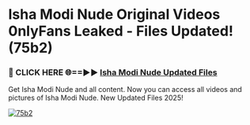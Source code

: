 # Isha Modi Nude Original Videos 0nlyFans Leaked - Files Updated! (75b2)

<h3>🔴 CLICK HERE 🌐==►► <a href="https://tinyurl.com/5h6xmrr3" rel="nofollow">Isha Modi Nude Updated Files</a></h3>

Get Isha Modi Nude and all content. Now you can access all videos and pictures of Isha Modi Nude. New Updated Files 2025!

[![75b2](https://i.imgur.com/KVD873Z.gif)](https://tinyurl.com/5h6xmrr3)
